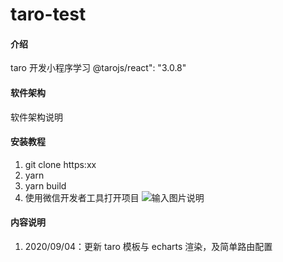 # taro-test

#### 介绍

taro 开发小程序学习
@tarojs/react": "3.0.8"

#### 软件架构

软件架构说明

#### 安装教程

1. git clone https:xx
2. yarn
3. yarn build
4. 使用微信开发者工具打开项目
![输入图片说明](https://images.gitee.com/uploads/images/2020/0904/122726_84094af4_5186056.png "Snipaste_2020-09-04_12-01-39.png")
#### 内容说明

1.  2020/09/04：更新 taro 模板与 echarts 渲染，及简单路由配置

